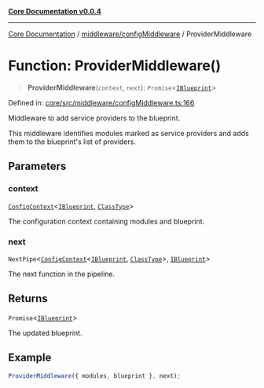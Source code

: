 [**Core Documentation v0.0.4**](../../../README.md)

***

[Core Documentation](../../../modules.md) / [middleware/configMiddleware](../README.md) / ProviderMiddleware

# Function: ProviderMiddleware()

> **ProviderMiddleware**(`context`, `next`): `Promise`\<[`IBlueprint`](../../../declarations/type-aliases/IBlueprint.md)\>

Defined in: [core/src/middleware/configMiddleware.ts:166](https://github.com/stonemjs/core/blob/8c14a336c794eb98d8513b950cb1c2786962eaaf/src/middleware/configMiddleware.ts#L166)

Middleware to add service providers to the blueprint.

This middleware identifies modules marked as service providers and adds them to the blueprint's
list of providers.

## Parameters

### context

[`ConfigContext`](../../../declarations/interfaces/ConfigContext.md)\<[`IBlueprint`](../../../declarations/type-aliases/IBlueprint.md), [`ClassType`](../../../declarations/type-aliases/ClassType.md)\>

The configuration context containing modules and blueprint.

### next

`NextPipe`\<[`ConfigContext`](../../../declarations/interfaces/ConfigContext.md)\<[`IBlueprint`](../../../declarations/type-aliases/IBlueprint.md), [`ClassType`](../../../declarations/type-aliases/ClassType.md)\>, [`IBlueprint`](../../../declarations/type-aliases/IBlueprint.md)\>

The next function in the pipeline.

## Returns

`Promise`\<[`IBlueprint`](../../../declarations/type-aliases/IBlueprint.md)\>

The updated blueprint.

## Example

```typescript
ProviderMiddleware({ modules, blueprint }, next);
```
